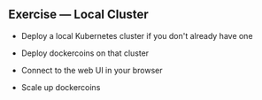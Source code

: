 ## Exercise — Local Cluster

- Deploy a local Kubernetes cluster if you don't already have one

- Deploy dockercoins on that cluster

- Connect to the web UI in your browser

- Scale up dockercoins
